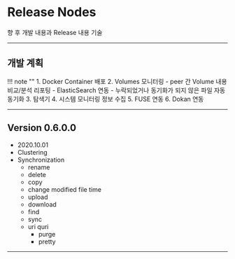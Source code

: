 # Release Nodes 

향 후 개발 내용과 Release 내용 기술

----

## 개발 계획

!!! note ""
    1. Docker Container 배포
    2. Volumes 모니터링
        - peer 간 Volume 내용 비교/분석 리포팅 
            - ElasticSearch 연동
        - 누락되었거나 동기화가 되지 않은 파일 자동 동기화
    3. 탐색기
    4. 시스템 모니터링 정보 수집
    5. FUSE 연동
    6. Dokan 연동

----
## Version 0.6.0.0
 * 2020.10.01
 * Clustering
 * Synchronization
    * rename
    * delete
    * copy
    * change modified file time
    * upload
    * download
    * find
    * sync
    * uri quri
        * purge    
        * pretty
        

----



